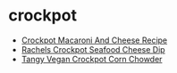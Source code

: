 # crockpot

 * [Crockpot Macaroni And Cheese Recipe](../index/c/crockpot-macaroni-and-cheese-recipe.json)
 * [Rachels Crockpot Seafood Cheese Dip](../index/r/rachels-crockpot-seafood-cheese-dip.json)
 * [Tangy Vegan Crockpot Corn Chowder](../index/t/tangy-vegan-crockpot-corn-chowder.json)
